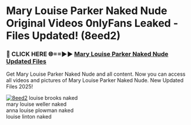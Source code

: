 # Mary Louise Parker Naked Nude Original Videos 0nlyFans Leaked - Files Updated! (8eed2)

<h3>🔴 CLICK HERE 🌐==►► <a href="https://tinyurl.com/up5wt9bj" rel="nofollow">Mary Louise Parker Naked Nude Updated Files</a></h3>

Get Mary Louise Parker Naked Nude and all content. Now you can access all videos and pictures of Mary Louise Parker Naked Nude. New Updated Files 2025!

[![8eed2](https://i.imgur.com/ABiUzMV.gif)](https://tinyurl.com/up5wt9bj)
louise brooks naked<br>
mary louise weller naked<br>
anna louise plowman naked<br>
louise linton naked